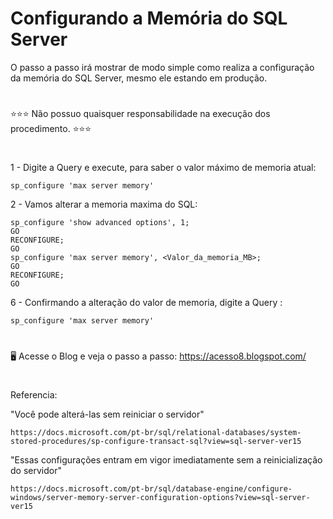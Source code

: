 # Configurando a Memória do SQL Server


O passo a passo irá mostrar de modo simple como realiza a configuração da memória do SQL Server, mesmo ele estando em produção. 

#
 ⭐⭐⭐ Não possuo quaisquer responsabilidade na execução dos procedimento. ⭐⭐⭐

#

1 - Digite a Query e execute, para saber o valor máximo de memoria atual:

    sp_configure 'max server memory'
    
2 - Vamos alterar a memoria maxima do SQL: 
    
    sp_configure 'show advanced options', 1;  
    GO  
    RECONFIGURE;  
    GO  
    sp_configure 'max server memory', <Valor_da_memoria_MB>;  
    GO  
    RECONFIGURE;  
    GO     

6 - Confirmando a alteração do valor de memoria, digite a Query : 

    sp_configure 'max server memory' 
    
#
🖥️ Acesse o Blog e veja o passo a passo: https://acesso8.blogspot.com/

#
Referencia:

"Você pode alterá-las sem reiniciar o servidor"

    https://docs.microsoft.com/pt-br/sql/relational-databases/system-stored-procedures/sp-configure-transact-sql?view=sql-server-ver15

"Essas configurações entram em vigor imediatamente sem a reinicialização do servidor"

    https://docs.microsoft.com/pt-br/sql/database-engine/configure-windows/server-memory-server-configuration-options?view=sql-server-ver15

